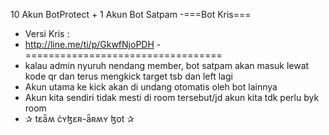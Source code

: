 10 Akun BotProtect + 1 Akun Bot Satpam
-===Bot Kris===
- Versi Kris :
- http://line.me/ti/p/GkwfNjoPDH
-==================================
- kalau admin nyuruh nendang member, bot satpam akan masuk lewat kode qr dan terus mengkick target tsb dan left lagi
- Akun utama ke kick akan di undang otomatis oleh bot lainnya
- Akun kita sendiri tidak mesti di room tersebut/jd akun kita tdk perlu byk room
- ✰ tɛǟʍ ċʏɮɛʀ-ǟʀʍʏ ɮօt ✰
